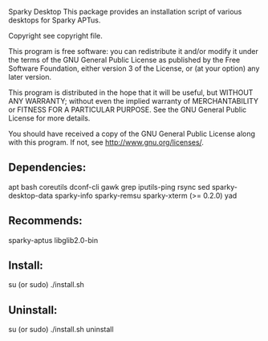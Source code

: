 Sparky Desktop
This package provides an installation script of various desktops for Sparky APTus.

Copyright see copyright file.

This program is free software: you can redistribute it and/or modify
it under the terms of the GNU General Public License as published by
the Free Software Foundation, either version 3 of the License, or
(at your option) any later version.

This program is distributed in the hope that it will be useful,
but WITHOUT ANY WARRANTY; without even the implied warranty of
MERCHANTABILITY or FITNESS FOR A PARTICULAR PURPOSE.  See the
GNU General Public License for more details.

You should have received a copy of the GNU General Public License
along with this program.  If not, see <http://www.gnu.org/licenses/>.

Dependencies:
-------------
apt
bash
coreutils
dconf-cli
gawk
grep
iputils-ping
rsync
sed
sparky-desktop-data
sparky-info
sparky-remsu
sparky-xterm (>= 0.2.0)
yad

Recommends:
-------------
sparky-aptus
libglib2.0-bin

Install:
-------------
su (or sudo) 
./install.sh

Uninstall:
-------------
su (or sudo)
./install.sh uninstall
